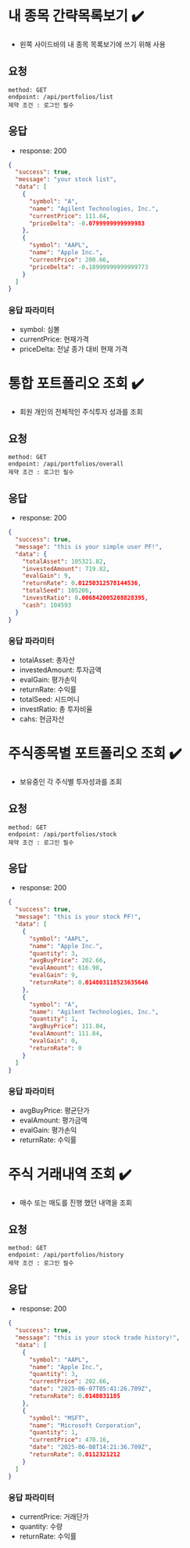 
# 내 종목 간략목록보기 ✔️
- 왼쪽 사이드바의 내 종목 목록보기에 쓰기 위해 사용
## 요청
```
method: GET
endpoint: /api/portfolios/list
제약 조건 : 로그인 필수
```

## 응답
- response: 200
```JSON
{
  "success": true,
  "message": "your stock list",
  "data": [
    {
      "symbol": "A",
      "name": "Agilent Technologies, Inc.",
      "currentPrice": 111.84,
      "priceDelta": -0.0799999999999983
    },
    {
      "symbol": "AAPL",
      "name": "Apple Inc.",
      "currentPrice": 200.66,
      "priceDelta": -0.18999999999999773
    }
  ]
}
```
### 응답 파라미터
- symbol: 심볼
- currentPrice: 현재가격
- priceDelta: 전날 종가 대비 현재 가격


# 통합 포트폴리오 조회 ✔️
- 회원 개인의 전체적인 주식투자 성과를 조회
## 요청
```
method: GET
endpoint: /api/portfolios/overall
제약 조건 : 로그인 필수
```

## 응답
- response: 200
```JSON
{
  "success": true,
  "message": "this is your simple user PF!",
  "data": {
    "totalAsset": 105321.82,
    "investedAmount": 719.82,
    "evalGain": 9,
    "returnRate": 0.01250312578144536,
    "totalSeed": 105206,
    "investRatio": 0.006842005208828395,
    "cash": 104593
  }
}
```
### 응답 파라미터
- totalAsset: 총자산
- investedAmount: 투자금액
- evalGain: 평가손익
- returnRate: 수익률
- totalSeed: 시드머니
- investRatio: 총 투자비율
- cahs: 현금자산

# 주식종목별 포트폴리오 조회 ✔️
- 보유중인 각 주식별 투자성과를 조회
## 요청
```
method: GET
endpoint: /api/portfolios/stock
제약 조건 : 로그인 필수
```

## 응답
- response: 200
```JSON
{
  "success": true,
  "message": "this is your stock PF!",
  "data": [
    {
      "symbol": "AAPL",
      "name": "Apple Inc.",
      "quantity": 3,
      "avgBuyPrice": 202.66,
      "evalAmount": 616.98,
      "evalGain": 9,
      "returnRate": 0.014803118523635646
    },
    {
      "symbol": "A",
      "name": "Agilent Technologies, Inc.",
      "quantity": 1,
      "avgBuyPrice": 111.84,
      "evalAmount": 111.84,
      "evalGain": 0,
      "returnRate": 0
    }
  ]
}
```
### 응답 파라미터
- avgBuyPrice: 평균단가
- evalAmount: 평가금액
- evalGain: 평가손익
- returnRate: 수익률



# 주식 거래내역 조회 ✔️
- 매수 또는 매도를 진행 했던 내역을 조회
## 요청
```
method: GET
endpoint: /api/portfolios/history
제약 조건 : 로그인 필수
```

## 응답
- response: 200
```JSON
{
  "success": true,
  "message": "this is your stock trade history!",
  "data": [
    {
      "symbol": "AAPL",
      "name": "Apple Inc.",
      "quantity": 3,
      "currentPrice": 202.66,
      "date": "2025-06-07T05:41:26.709Z",
      "returnRate": 0.0148031185
    },
    {
      "symbol": "MSFT",
      "name": "Microsoft Corporation",
      "quantity": 1,
      "currentPrice": 470.16,
      "date": "2025-06-08T14:21:36.709Z",
      "returnRate": 0.0112321212
    }
  ]
}
```
### 응답 파라미터
- currentPrice: 거래단가
- quantity: 수량
- returnRate: 수익률

